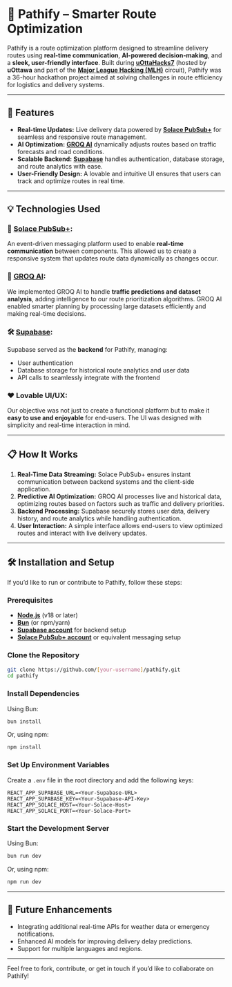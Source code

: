 # 🚀 Pathify – Smarter Route Optimization  

Pathify is a route optimization platform designed to streamline delivery routes using **real-time communication**, **AI-powered decision-making**, and a **sleek, user-friendly interface**. Built during [**uOttaHacks7**](https://uottahacks.com/) (hosted by **uOttawa** and part of the [**Major League Hacking (MLH)**](https://mlh.io/) circuit), Pathify was a 36-hour hackathon project aimed at solving challenges in route efficiency for logistics and delivery systems.

---

## 📂 Features
- **Real-time Updates:** Live delivery data powered by [**Solace PubSub+**](https://solace.com/products/event-broker/pubsub-plus/) for seamless and responsive route management.  
- **AI Optimization:** [**GROQ AI**](https://groq.com/) dynamically adjusts routes based on traffic forecasts and road conditions.  
- **Scalable Backend:** [**Supabase**](https://supabase.com/) handles authentication, database storage, and route analytics with ease.  
- **User-Friendly Design:** A lovable and intuitive UI ensures that users can track and optimize routes in real time.  

---

## 💡 Technologies Used  

### 📨 [**Solace PubSub+**](https://solace.com/products/event-broker/pubsub-plus/):  
An event-driven messaging platform used to enable **real-time communication** between components. This allowed us to create a responsive system that updates route data dynamically as changes occur.  

### 🤖 [**GROQ AI**](https://groq.com/):  
We implemented GROQ AI to handle **traffic predictions and dataset analysis**, adding intelligence to our route prioritization algorithms. GROQ AI enabled smarter planning by processing large datasets efficiently and making real-time decisions.

### 🛠️ [**Supabase**](https://supabase.com/):  
Supabase served as the **backend** for Pathify, managing:  
- User authentication  
- Database storage for historical route analytics and user data  
- API calls to seamlessly integrate with the frontend  

### ❤️ **Lovable UI/UX:**  
Our objective was not just to create a functional platform but to make it **easy to use and enjoyable** for end-users. The UI was designed with simplicity and real-time interaction in mind.  

---

## 📋 How It Works  

1. **Real-Time Data Streaming:** Solace PubSub+ ensures instant communication between backend systems and the client-side application.  
2. **Predictive AI Optimization:** GROQ AI processes live and historical data, optimizing routes based on factors such as traffic and delivery priorities.  
3. **Backend Processing:** Supabase securely stores user data, delivery history, and route analytics while handling authentication.  
4. **User Interaction:** A simple interface allows end-users to view optimized routes and interact with live delivery updates.

---

## 🛠️ Installation and Setup  

If you’d like to run or contribute to Pathify, follow these steps:

### Prerequisites  
- [**Node.js**](https://nodejs.org/) (v18 or later)  
- [**Bun**](https://bun.sh/) (or npm/yarn)  
- [**Supabase account**](https://supabase.com/) for backend setup  
- [**Solace PubSub+ account**](https://console.solace.cloud/login/new-user) or equivalent messaging setup  

### Clone the Repository  
```bash
git clone https://github.com/[your-username]/pathify.git
cd pathify
```

### Install Dependencies  
Using Bun:  
```bash
bun install
```

Or, using npm:  
```bash
npm install
```

### Set Up Environment Variables  
Create a `.env` file in the root directory and add the following keys:  
```env
REACT_APP_SUPABASE_URL=<Your-Supabase-URL>
REACT_APP_SUPABASE_KEY=<Your-Supabase-API-Key>
REACT_APP_SOLACE_HOST=<Your-Solace-Host>
REACT_APP_SOLACE_PORT=<Your-Solace-Port>
```

### Start the Development Server  
Using Bun:  
```bash
bun run dev
```

Or, using npm:  
```bash
npm run dev
```

---

## 🚀 Future Enhancements  

- Integrating additional real-time APIs for weather data or emergency notifications.  
- Enhanced AI models for improving delivery delay predictions.  
- Support for multiple languages and regions.  

---

Feel free to fork, contribute, or get in touch if you’d like to collaborate on Pathify!  
